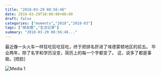 ```yaml
---
title: "2018-03-29 08:56:46"
date: 2018-03-29T10:00:00+08:00
draft: false
categories: ["moments","2018","2018-03"]
tags: ["朋友圈","生活记录"]
summary: "2018-03-29 08:56:46..."
---
```


最近像一头火车一样狂吃狂吃狂吃，终于把排名肝进了埃德蒙顿地区的前五。
毕业两年，除了名字和学历没变，简历上的每一个字都变了。
这，说多了都是事故。[捂脸]

![Media 1](/Moments/photos/2018-03-29/201803290856460.jpg)

